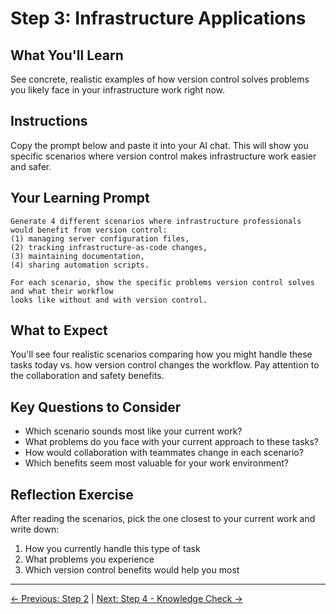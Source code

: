 # Step 3: Infrastructure Applications

## What You'll Learn
See concrete, realistic examples of how version control solves problems you likely face in your infrastructure work right now.

## Instructions
Copy the prompt below and paste it into your AI chat. This will show you specific scenarios where version control makes infrastructure work easier and safer.

## Your Learning Prompt

```
Generate 4 different scenarios where infrastructure professionals would benefit from version control: 
(1) managing server configuration files, 
(2) tracking infrastructure-as-code changes, 
(3) maintaining documentation, 
(4) sharing automation scripts. 

For each scenario, show the specific problems version control solves and what their workflow 
looks like without and with version control.
```

## What to Expect
You'll see four realistic scenarios comparing how you might handle these tasks today vs. how version control changes the workflow. Pay attention to the collaboration and safety benefits.

## Key Questions to Consider
- Which scenario sounds most like your current work?
- What problems do you face with your current approach to these tasks?
- How would collaboration with teammates change in each scenario?
- Which benefits seem most valuable for your work environment?

## Reflection Exercise
After reading the scenarios, pick the one closest to your current work and write down:
1. How you currently handle this type of task
2. What problems you experience
3. Which version control benefits would help you most

---
[← Previous: Step 2](./step-2-git-vs-github.md) | [Next: Step 4 - Knowledge Check →](./step-4-knowledge-check.md)

